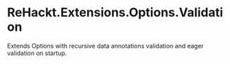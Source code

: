 # ReHackt.Extensions.Options.Validation
Extends Options with recursive data annotations validation and eager validation on startup.
